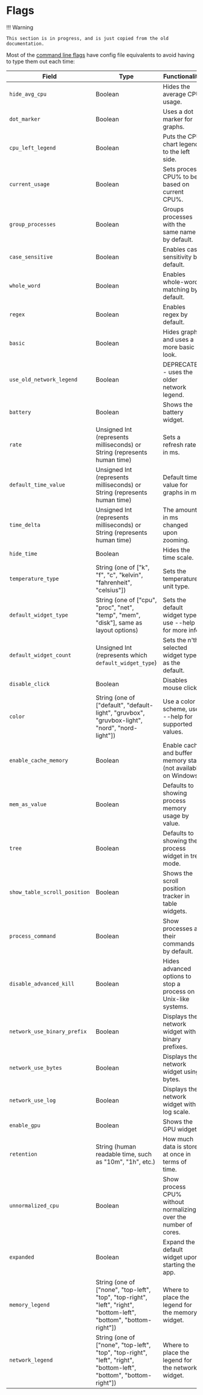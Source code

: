 # Flags

!!! Warning

    This section is in progress, and is just copied from the old documentation.

Most of the [command line flags](../command-line-options.md) have config file equivalents to avoid having to type them out
each time:

| Field                        | Type                                                                                                               | Functionality                                                    |
| ---------------------------- | ------------------------------------------------------------------------------------------------------------------ | ---------------------------------------------------------------- |
| `hide_avg_cpu`               | Boolean                                                                                                            | Hides the average CPU usage.                                     |
| `dot_marker`                 | Boolean                                                                                                            | Uses a dot marker for graphs.                                    |
| `cpu_left_legend`                | Boolean                                                                                                            | Puts the CPU chart legend to the left side.                      |
| `current_usage`              | Boolean                                                                                                            | Sets process CPU% to be based on current CPU%.                   |
| `group_processes`            | Boolean                                                                                                            | Groups processes with the same name by default.                  |
| `case_sensitive`             | Boolean                                                                                                            | Enables case sensitivity by default.                             |
| `whole_word`                 | Boolean                                                                                                            | Enables whole-word matching by default.                          |
| `regex`                      | Boolean                                                                                                            | Enables regex by default.                                        |
| `basic`                      | Boolean                                                                                                            | Hides graphs and uses a more basic look.                         |
| `use_old_network_legend`     | Boolean                                                                                                            | DEPRECATED - uses the older network legend.                      |
| `battery`                    | Boolean                                                                                                            | Shows the battery widget.                                        |
| `rate`                       | Unsigned Int (represents milliseconds) or String (represents human time)                                           | Sets a refresh rate in ms.                                       |
| `default_time_value`         | Unsigned Int (represents milliseconds) or String (represents human time)                                           | Default time value for graphs in ms.                             |
| `time_delta`                 | Unsigned Int (represents milliseconds) or String (represents human time)                                           | The amount in ms changed upon zooming.                           |
| `hide_time`                  | Boolean                                                                                                            | Hides the time scale.                                            |
| `temperature_type`           | String (one of ["k", "f", "c", "kelvin", "fahrenheit", "celsius"])                                                 | Sets the temperature unit type.                                  |
| `default_widget_type`        | String (one of ["cpu", "proc", "net", "temp", "mem", "disk"], same as layout options)                              | Sets the default widget type, use --help for more info.          |
| `default_widget_count`       | Unsigned Int (represents which `default_widget_type`)                                                              | Sets the n'th selected widget type as the default.               |
| `disable_click`              | Boolean                                                                                                            | Disables mouse clicks.                                           |
| `color`                      | String (one of ["default", "default-light", "gruvbox", "gruvbox-light", "nord", "nord-light"])                     | Use a color scheme, use --help for supported values.             |
| `enable_cache_memory`        | Boolean                                                                                                            | Enable cache and buffer memory stats (not available on Windows). |
| `mem_as_value`               | Boolean                                                                                                            | Defaults to showing process memory usage by value.               |
| `tree`                       | Boolean                                                                                                            | Defaults to showing the process widget in tree mode.             |
| `show_table_scroll_position` | Boolean                                                                                                            | Shows the scroll position tracker in table widgets.              |
| `process_command`            | Boolean                                                                                                            | Show processes as their commands by default.                     |
| `disable_advanced_kill`      | Boolean                                                                                                            | Hides advanced options to stop a process on Unix-like systems.   |
| `network_use_binary_prefix`  | Boolean                                                                                                            | Displays the network widget with binary prefixes.                |
| `network_use_bytes`          | Boolean                                                                                                            | Displays the network widget using bytes.                         |
| `network_use_log`            | Boolean                                                                                                            | Displays the network widget with a log scale.                    |
| `enable_gpu`                 | Boolean                                                                                                            | Shows the GPU widgets.                                           |
| `retention`                  | String (human readable time, such as "10m", "1h", etc.)                                                            | How much data is stored at once in terms of time.                |
| `unnormalized_cpu`           | Boolean                                                                                                            | Show process CPU% without normalizing over the number of cores.  |
| `expanded`        | Boolean                                                                                                            | Expand the default widget upon starting the app.                 |
| `memory_legend`              | String (one of ["none", "top-left", "top", "top-right", "left", "right", "bottom-left", "bottom", "bottom-right"]) | Where to place the legend for the memory widget.                 |
| `network_legend`             | String (one of ["none", "top-left", "top", "top-right", "left", "right", "bottom-left", "bottom", "bottom-right"]) | Where to place the legend for the network widget.                |
